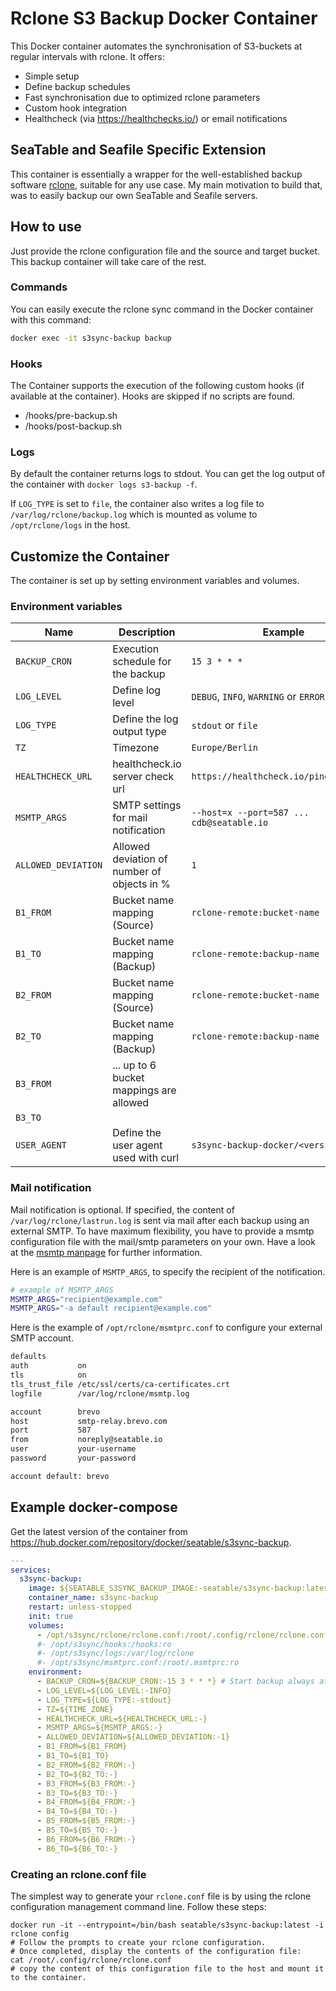 # Rclone S3 Backup Docker Container

This Docker container automates the synchronisation of S3-buckets at regular intervals with rclone. It offers:

- Simple setup
- Define backup schedules
- Fast synchronisation due to optimized rclone parameters
- Custom hook integration
- Healthcheck (via https://healthchecks.io/) or email notifications

## SeaTable and Seafile Specific Extension

This container is essentially a wrapper for the well-established backup software [rclone](https://rclone.org/), suitable for any use case.
My main motivation to build that, was to easily backup our own SeaTable and Seafile servers.

## How to use

Just provide the rclone configuration file and the source and target bucket. This backup container will take care of the rest.

### Commands

You can easily execute the rclone sync command in the Docker container with this command:

```bash
docker exec -it s3sync-backup backup
```

### Hooks

The Container supports the execution of the following custom hooks (if available at the container). Hooks are skipped if no scripts are found.

- /hooks/pre-backup.sh
- /hooks/post-backup.sh

### Logs

By default the container returns logs to stdout. You can get the log output of the container with `docker logs s3-backup -f`.

If `LOG_TYPE` is set to `file`, the container also writes a log file to `/var/log/rclone/backup.log` which is mounted as volume to `/opt/rclone/logs` in the host.

## Customize the Container

The container is set up by setting environment variables and volumes.

### Environment variables

| Name                | Description                                 | Example                                   | Default                          |
| ------------------- | ------------------------------------------- | ----------------------------------------- | -------------------------------- |
| `BACKUP_CRON`       | Execution schedule for the backup           | `15 3 * * *`                              | `15 3 * * *`                     |
| `LOG_LEVEL`         | Define log level                            | `DEBUG`, `INFO`, `WARNING` or `ERROR`.    | `INFO`                           |
| `LOG_TYPE`          | Define the log output type                  | `stdout` or `file`                        | `stdout`                         |
| `TZ`                | Timezone                                    | `Europe/Berlin`                           |                                  |
| `HEALTHCHECK_URL`   | healthcheck.io server check url             | `https://healthcheck.io/ping/a444061a`    |                                  |
| `MSMTP_ARGS`        | SMTP settings for mail notification         | `--host=x --port=587 ... cdb@seatable.io` |                                  |
| `ALLOWED_DEVIATION` | Allowed deviation of number of objects in % | `1`                                       | `1`                              |
| `B1_FROM`           | Bucket name mapping (Source)                | `rclone-remote:bucket-name`               |                                  |
| `B1_TO`             | Bucket name mapping (Backup)                | `rclone-remote:backup-name`               |                                  |
| `B2_FROM`           | Bucket name mapping (Source)                | `rclone-remote:bucket-name`               |                                  |
| `B2_TO`             | Bucket name mapping (Backup)                | `rclone-remote:backup-name`               |                                  |
| `B3_FROM`           | ... up to 6 bucket mappings are allowed     |                                           |                                  |
| `B3_TO`             |                                             |                                           |                                  |
| `USER_AGENT`        | Define the user agent used with curl        | `s3sync-backup-docker/<version>`          | `s3sync-backup-docker/<version>` |

### Mail notification

Mail notification is optional. If specified, the content of `/var/log/rclone/lastrun.log` is sent via mail after each backup using an external SMTP. To have maximum flexibility, you have to provide a msmtp configuration file with the mail/smtp parameters on your own. Have a look at the [msmtp manpage](https://wiki.debian.org/msmtp) for further information.

Here is an example of `MSMTP_ARGS`, to specify the recipient of the notification.

```bash
# example of MSMTP_ARGS
MSMTP_ARGS="recipient@example.com"
MSMTP_ARGS="-a default recipient@example.com"
```

Here is the example of `/opt/rclone/msmtprc.conf` to configure your external SMTP account.

```bash
defaults
auth           on
tls            on
tls_trust_file /etc/ssl/certs/ca-certificates.crt
logfile        /var/log/rclone/msmtp.log

account        brevo
host           smtp-relay.brevo.com
port           587
from           noreply@seatable.io
user           your-username
password       your-password

account default: brevo
```

## Example docker-compose

Get the latest version of the container from <https://hub.docker.com/repository/docker/seatable/s3sync-backup>.

```yaml
---
services:
  s3sync-backup:
    image: ${SEATABLE_S3SYNC_BACKUP_IMAGE:-seatable/s3sync-backup:latest}
    container_name: s3sync-backup
    restart: unless-stopped
    init: true
    volumes:
      - /opt/s3sync/rclone/rclone.conf:/root/.config/rclone/rclone.conf
      #- /opt/s3sync/hooks:/hooks:ro
      #- /opt/s3sync/logs:/var/log/rclone
      #- /opt/s3sync/msmtprc.conf:/root/.msmtprc:ro
    environment:
      - BACKUP_CRON=${BACKUP_CRON:-15 3 * * *} # Start backup always at 3:15 am.
      - LOG_LEVEL=${LOG_LEVEL:-INFO}
      - LOG_TYPE=${LOG_TYPE:-stdout}
      - TZ=${TIME_ZONE}
      - HEALTHCHECK_URL=${HEALTHCHECK_URL:-}
      - MSMTP_ARGS=${MSMTP_ARGS:-}
      - ALLOWED_DEVIATION=${ALLOWED_DEVIATION:-1}
      - B1_FROM=${B1_FROM}
      - B1_TO=${B1_TO}
      - B2_FROM=${B2_FROM:-}
      - B2_TO=${B2_TO:-}
      - B3_FROM=${B3_FROM:-}
      - B3_TO=${B3_TO:-}
      - B4_FROM=${B4_FROM:-}
      - B4_TO=${B4_TO:-}
      - B5_FROM=${B5_FROM:-}
      - B5_TO=${B5_TO:-}
      - B6_FROM=${B6_FROM:-}
      - B6_TO=${B6_TO:-}
```

### Creating an rclone.conf file

The simplest way to generate your `rclone.conf` file is by using the rclone configuration management command line. Follow these steps:

```
docker run -it --entrypoint=/bin/bash seatable/s3sync-backup:latest -i
rclone config
# Follow the prompts to create your rclone configuration.
# Once completed, display the contents of the configuration file:
cat /root/.config/rclone/rclone.conf
# copy the content of this configuration file to the host and mount it to the container.
```
